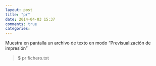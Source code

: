 ```yaml
---
layout: post
title: "pr"
date: 2014-04-03 15:37
comments: true
categories: 
---
```

Muestra en pantalla un archivo de texto en modo “Previsualización de impresión”

>$ pr fichero.txt

